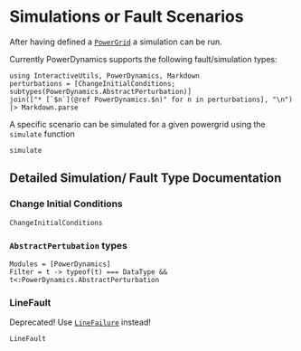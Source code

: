 # Simulations or Fault Scenarios

After having defined a [`PowerGrid`](@ref) a simulation can be run.

Currently PowerDynamics supports the following fault/simulation types:

```@eval
using InteractiveUtils, PowerDynamics, Markdown
perturbations = [ChangeInitialConditions; subtypes(PowerDynamics.AbstractPerturbation)]
join(["* [`$n`](@ref PowerDynamics.$n)" for n in perturbations], "\n") |> Markdown.parse
```

A specific scenario can be simulated for a given powergrid using the `simulate` function
```@docs
simulate
```


## Detailed Simulation/ Fault Type Documentation
### Change Initial Conditions
```@docs
ChangeInitialConditions
```

### `AbstractPertubation` types
```@autodocs
Modules = [PowerDynamics]
Filter = t -> typeof(t) === DataType && t<:PowerDynamics.AbstractPerturbation
```

### LineFault
Deprecated! Use [`LineFailure`](@ref) instead!
```@docs
LineFault
```
